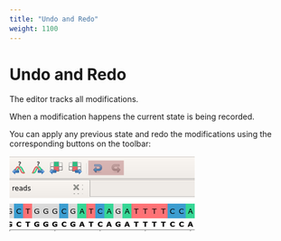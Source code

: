 ```yaml
---
title: "Undo and Redo"
weight: 1100
---
```



# Undo and Redo

The editor tracks all modifications.

When a modification happens the current state is being recorded.

You can apply any previous state and redo the modifications using the corresponding buttons on the toolbar:


![](/images/20873534/21037460.png)
